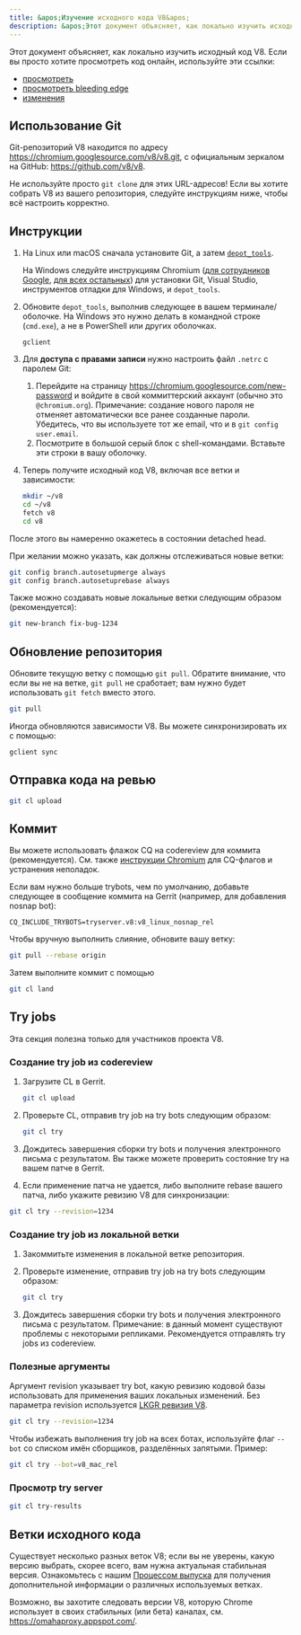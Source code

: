 ```yaml
---
title: &apos;Изучение исходного кода V8&apos;
description: &apos;Этот документ объясняет, как локально изучить исходный код V8.&apos;
---
```

Этот документ объясняет, как локально изучить исходный код V8. Если вы просто хотите просмотреть код онлайн, используйте эти ссылки:

- [просмотреть](https://chromium.googlesource.com/v8/v8/)
- [просмотреть bleeding edge](https://chromium.googlesource.com/v8/v8/+/master)
- [изменения](https://chromium.googlesource.com/v8/v8/+log/master)

## Использование Git

Git-репозиторий V8 находится по адресу https://chromium.googlesource.com/v8/v8.git, с официальным зеркалом на GitHub: https://github.com/v8/v8.

Не используйте просто `git clone` для этих URL-адресов! Если вы хотите собрать V8 из вашего репозитория, следуйте инструкциям ниже, чтобы всё настроить корректно.

## Инструкции

1. На Linux или macOS сначала установите Git, а затем [`depot_tools`](https://commondatastorage.googleapis.com/chrome-infra-docs/flat/depot_tools/docs/html/depot_tools_tutorial.html#_setting_up).

    На Windows следуйте инструкциям Chromium ([для сотрудников Google](https://goto.google.com/building-chrome-win), [для всех остальных](https://chromium.googlesource.com/chromium/src/+/master/docs/windows_build_instructions.md#Setting-up-Windows)) для установки Git, Visual Studio, инструментов отладки для Windows, и `depot_tools`.

1. Обновите `depot_tools`, выполнив следующее в вашем терминале/оболочке. На Windows это нужно делать в командной строке (`cmd.exe`), а не в PowerShell или других оболочках.

    ```
    gclient
    ```

1. Для **доступа с правами записи** нужно настроить файл `.netrc` с паролем Git:

    1. Перейдите на страницу https://chromium.googlesource.com/new-password и войдите в свой коммиттерский аккаунт (обычно это `@chromium.org`). Примечание: создание нового пароля не отменяет автоматически все ранее созданные пароли. Убедитесь, что вы используете тот же email, что и в `git config user.email`.
    1. Посмотрите в большой серый блок с shell-командами. Вставьте эти строки в вашу оболочку.

1. Теперь получите исходный код V8, включая все ветки и зависимости:

    ```bash
    mkdir ~/v8
    cd ~/v8
    fetch v8
    cd v8
    ```

После этого вы намеренно окажетесь в состоянии detached head.

При желании можно указать, как должны отслеживаться новые ветки:

```bash
git config branch.autosetupmerge always
git config branch.autosetuprebase always
```

Также можно создавать новые локальные ветки следующим образом (рекомендуется):

```bash
git new-branch fix-bug-1234
```

## Обновление репозитория

Обновите текущую ветку с помощью `git pull`. Обратите внимание, что если вы не на ветке, `git pull` не сработает; вам нужно будет использовать `git fetch` вместо этого.

```bash
git pull
```

Иногда обновляются зависимости V8. Вы можете синхронизировать их с помощью:

```bash
gclient sync
```

## Отправка кода на ревью

```bash
git cl upload
```

## Коммит

Вы можете использовать флажок CQ на codereview для коммита (рекомендуется). См. также [инструкции Chromium](https://chromium.googlesource.com/chromium/src/+/master/docs/infra/cq.md) для CQ-флагов и устранения неполадок.

Если вам нужно больше trybots, чем по умолчанию, добавьте следующее в сообщение коммита на Gerrit (например, для добавления nosnap bot):

```
CQ_INCLUDE_TRYBOTS=tryserver.v8:v8_linux_nosnap_rel
```

Чтобы вручную выполнить слияние, обновите вашу ветку:

```bash
git pull --rebase origin
```

Затем выполните коммит с помощью

```bash
git cl land
```

## Try jobs

Эта секция полезна только для участников проекта V8.

### Создание try job из codereview

1. Загрузите CL в Gerrit.

    ```bash
    git cl upload
    ```

1. Проверьте CL, отправив try job на try bots следующим образом:

    ```bash
    git cl try
    ```

1. Дождитесь завершения сборки try bots и получения электронного письма с результатом. Вы также можете проверить состояние try на вашем патче в Gerrit.

1. Если применение патча не удается, либо выполните rebase вашего патча, либо укажите ревизию V8 для синхронизации:

```bash
git cl try --revision=1234
```

### Создание try job из локальной ветки

1. Закоммитьте изменения в локальной ветке репозитория.

1. Проверьте изменение, отправив try job на try bots следующим образом:

    ```bash
    git cl try
    ```

1. Дождитесь завершения сборки try bots и получения электронного письма с результатом. Примечание: в данный момент существуют проблемы с некоторыми репликами. Рекомендуется отправлять try jobs из codereview.

### Полезные аргументы

Аргумент revision указывает try bot, какую ревизию кодовой базы использовать для применения ваших локальных изменений. Без параметра revision используется [LKGR ревизия V8](https://v8-status.appspot.com/lkgr).

```bash
git cl try --revision=1234
```

Чтобы избежать выполнения try job на всех ботах, используйте флаг `--bot` со списком имён сборщиков, разделённых запятыми. Пример:

```bash
git cl try --bot=v8_mac_rel
```

### Просмотр try server

```bash
git cl try-results
```

## Ветки исходного кода

Существует несколько разных веток V8; если вы не уверены, какую версию выбрать, скорее всего, вам нужна актуальная стабильная версия. Ознакомьтесь с нашим [Процессом выпуска](/docs/release-process) для получения дополнительной информации о различных используемых ветках.

Возможно, вы захотите следовать версии V8, которую Chrome использует в своих стабильных (или бета) каналах, см. https://omahaproxy.appspot.com/.

